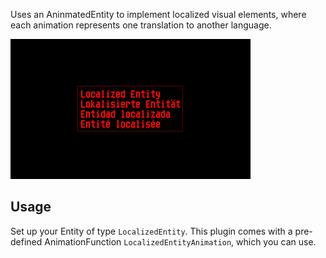 Uses an AninmatedEntity to implement localized visual elements, where each animation represents one translation to another language. 

![Preview Image](preview.png)

## Usage

Set up your Entity of type `LocalizedEntity`. This plugin comes with a pre-defined AnimationFunction `LocalizedEntityAnimation`, which you can use.
